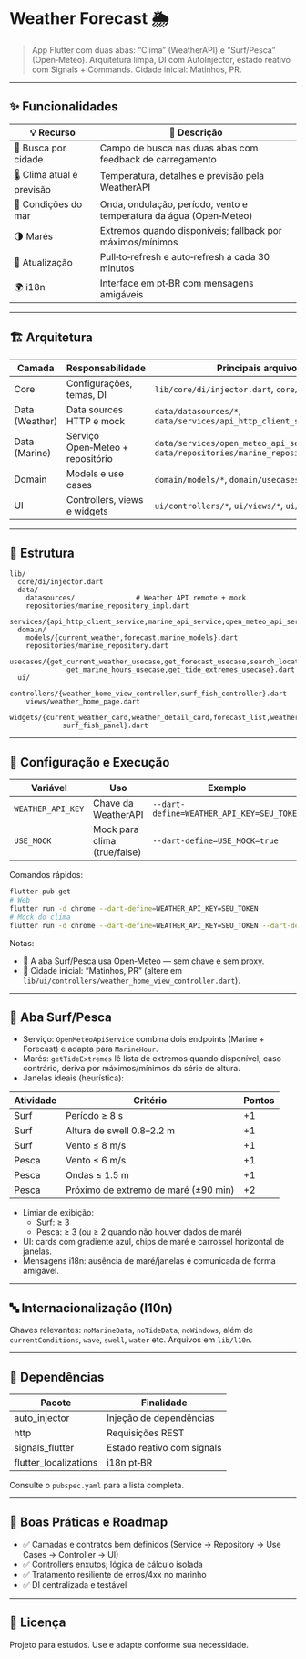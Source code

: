 # Weather Forecast 🌦️

> App Flutter com duas abas: “Clima” (WeatherAPI) e “Surf/Pesca” (Open‑Meteo). Arquitetura limpa, DI com AutoInjector, estado reativo com Signals + Commands. Cidade inicial: Matinhos, PR.

---

## ✨ Funcionalidades

| 💡 Recurso | 🚀 Descrição |
|---|---|
| 🔎 Busca por cidade | Campo de busca nas duas abas com feedback de carregamento |
| 🌡️ Clima atual e previsão | Temperatura, detalhes e previsão pela WeatherAPI |
| 🌊 Condições do mar | Onda, ondulação, período, vento e temperatura da água (Open‑Meteo) |
| 🌗 Marés | Extremos quando disponíveis; fallback por máximos/mínimos |
| 🔄 Atualização | Pull‑to‑refresh e auto‑refresh a cada 30 minutos |
| 🌍 i18n | Interface em pt‑BR com mensagens amigáveis |

---

## 🏗️ Arquitetura

| Camada | Responsabilidade | Principais arquivos |
|---|---|---|
| Core | Configurações, temas, DI | `lib/core/di/injector.dart`, `core/config/*` |
| Data (Weather) | Data sources HTTP e mock | `data/datasources/*`, `data/services/api_http_client_service.dart` |
| Data (Marine) | Serviço Open‑Meteo + repositório | `data/services/open_meteo_api_service.dart`, `data/repositories/marine_repository_impl.dart` |
| Domain | Models e use cases | `domain/models/*`, `domain/usecases/*` |
| UI | Controllers, views e widgets | `ui/controllers/*`, `ui/views/*`, `ui/widgets/*` |

---

## 📂 Estrutura

```
lib/
  core/di/injector.dart
  data/
    datasources/               # Weather API remote + mock
    repositories/marine_repository_impl.dart
    services/{api_http_client_service,marine_api_service,open_meteo_api_service}.dart
  domain/
    models/{current_weather,forecast,marine_models}.dart
    repositories/marine_repository.dart
    usecases/{get_current_weather_usecase,get_forecast_usecase,search_locations_usecase,
              get_marine_hours_usecase,get_tide_extremes_usecase}.dart
  ui/
    controllers/{weather_home_view_controller,surf_fish_controller}.dart
    views/weather_home_page.dart
    widgets/{current_weather_card,weather_detail_card,forecast_list,weather_search_bar,
             surf_fish_panel}.dart
```

---

## 🔧 Configuração e Execução

| Variável | Uso | Exemplo |
|---|---|---|
| `WEATHER_API_KEY` | Chave da WeatherAPI | `--dart-define=WEATHER_API_KEY=SEU_TOKEN` |
| `USE_MOCK` | Mock para clima (true/false) | `--dart-define=USE_MOCK=true` |

Comandos rápidos:

```bash
flutter pub get
# Web
flutter run -d chrome --dart-define=WEATHER_API_KEY=SEU_TOKEN
# Mock do clima
flutter run -d chrome --dart-define=WEATHER_API_KEY=SEU_TOKEN --dart-define=USE_MOCK=true
```

Notas:
- 🌊 A aba Surf/Pesca usa Open‑Meteo — sem chave e sem proxy.
- 📍 Cidade inicial: “Matinhos, PR” (altere em `lib/ui/controllers/weather_home_view_controller.dart`).

---

## 🌊 Aba Surf/Pesca

- Serviço: `OpenMeteoApiService` combina dois endpoints (Marine + Forecast) e adapta para `MarineHour`.
- Marés: `getTideExtremes` lê lista de extremos quando disponível; caso contrário, deriva por máximos/mínimos da série de altura.
- Janelas ideais (heurística):

| Atividade | Critério | Pontos |
|---|---|---|
| Surf | Período ≥ 8 s | +1 |
| Surf | Altura de swell 0.8–2.2 m | +1 |
| Surf | Vento ≤ 8 m/s | +1 |
| Pesca | Vento ≤ 6 m/s | +1 |
| Pesca | Ondas ≤ 1.5 m | +1 |
| Pesca | Próximo de extremo de maré (±90 min) | +2 |

- Limiar de exibição:
  - Surf: ≥ 3
  - Pesca: ≥ 3 (ou ≥ 2 quando não houver dados de maré)
- UI: cards com gradiente azul, chips de maré e carrossel horizontal de janelas.
- Mensagens i18n: ausência de maré/janelas é comunicada de forma amigável.

---

## 🔤 Internacionalização (l10n)

Chaves relevantes: `noMarineData`, `noTideData`, `noWindows`, além de `currentConditions`, `wave`, `swell`, `water` etc. Arquivos em `lib/l10n`.

---

## 🧩 Dependências

| Pacote | Finalidade |
|---|---|
| auto_injector | Injeção de dependências |
| http | Requisições REST |
| signals_flutter | Estado reativo com signals |
| flutter_localizations | i18n pt‑BR |

Consulte o `pubspec.yaml` para a lista completa.

---

## 🧭 Boas Práticas e Roadmap

- ✅ Camadas e contratos bem definidos (Service → Repository → Use Cases → Controller → UI)
- ✅ Controllers enxutos; lógica de cálculo isolada
- ✅ Tratamento resiliente de erros/4xx no marinho
- ✅ DI centralizada e testável

---

## 📝 Licença

Projeto para estudos. Use e adapte conforme sua necessidade.

